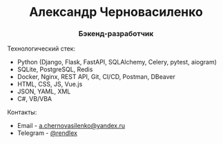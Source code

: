 <h1 align="center">Александр Черновасиленко</h1>
<h3 align="center">Бэкенд-разработчик</h3>


Технологический стек:
- Python (Django, Flask, FastAPI, SQLAlchemy, Celery, pytest, aiogram)
- SQLite, PostgreSQL, Redis
- Docker, Nginx, REST API, Git, CI/CD, Postman, DBeaver
- HTML, CSS, JS, Vue.js
- JSON, YAML, XML
- C#, VB/VBA

Контакты:
- Email - a.chernovasilenko@yandex.ru
- Telegram - <a href="https://t.me/rendlex" target="_blank">@rendlex</a> 
